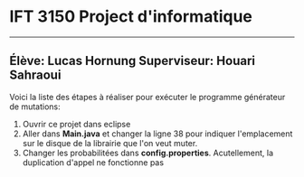 # IFT 3150 Project d'informatique
---
Élève: Lucas Hornung
Superviseur: Houari Sahraoui
---
Voici la liste des étapes à réaliser pour exécuter le programme générateur de mutations:
1. Ouvrir ce projet dans eclipse
2. Aller dans **Main.java** et changer la ligne 38 pour indiquer l'emplacement sur le disque de la librairie que l'on veut muter.
3. Changer les probabilitées dans **config.properties**. Acutellement, la duplication d'appel ne fonctionne pas


